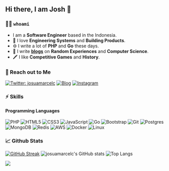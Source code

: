 ## Hi there, I am Josh 👋

### 👨‍💻 `whoami`

- I am a **Software Engineer** based in the Indonesia.
- 🌱 I love **Engineering Systems** and **Building Products**.
- ⚙️ I write a lot of **PHP** and **Go** these days.
- 📜 I write **[blogs](https://josuamarcelc.com/blog)** on **Random Experiences** and **Computer Science**.
- 🖍️ I like **Competitive Games** and **History**.

### 🤝 Reach out to Me

[![Twitter: josuamarcelc](https://img.shields.io/badge/josuamarcelc-%231DA1F2.svg?style=for-the-badge&logo=Twitter&logoColor=white)](https://twitter.com/josuamarcelc)
[![Blog](https://img.shields.io/badge/google.com-0A0A0A?style=for-the-badge&logo=google.com&logoColor=white)](https://josuamarcelc.com)
[![Instagram](https://img.shields.io/badge/josuamarcelc-%23E4405F.svg?style=for-the-badge&logo=Instagram&logoColor=white)](https://www.instagram.com/josuamarcelc/)

### ⚡ Skills
#### Programming Languages

![PHP](https://img.shields.io/badge/php-%230175C2.svg?style=for-the-badge&logo=php&logoColor=white)
![HTML5](https://img.shields.io/badge/html5-%23E34F26.svg?style=for-the-badge&logo=html5&logoColor=white)
![CSS3](https://img.shields.io/badge/css3-%231572B6.svg?style=for-the-badge&logo=css3&logoColor=white)
![JavaScript](https://img.shields.io/badge/javascript-%23323330.svg?style=for-the-badge&logo=javascript&logoColor=%23F7DF1E)
![Go](https://img.shields.io/badge/go-%2300ADD8.svg?style=for-the-badge&logo=go&logoColor=white)
![Bootstrap](https://img.shields.io/badge/bootstrap-%23563D7C.svg?style=for-the-badge&logo=bootstrap&logoColor=white)
![Git](https://img.shields.io/badge/git-%23F05033.svg?style=for-the-badge&logo=git&logoColor=white)
![Postgres](https://img.shields.io/badge/postgres-%23316192.svg?style=for-the-badge&logo=postgresql&logoColor=white)
![MongoDB](https://img.shields.io/badge/MongoDB-%234ea94b.svg?style=for-the-badge&logo=mongodb&logoColor=white)
![Redis](https://img.shields.io/badge/redis-%23DD0031.svg?style=for-the-badge&logo=redis&logoColor=white)
![AWS](https://img.shields.io/badge/AWS-%23FF9900.svg?style=for-the-badge&logo=amazon-aws&logoColor=white)
![Docker](https://img.shields.io/badge/docker-%230db7ed.svg?style=for-the-badge&logo=docker&logoColor=white)
![Linux](https://img.shields.io/badge/Linux-FCC624?style=for-the-badge&logo=linux&logoColor=black)

### 📈 Github Stats

[![GitHub Streak](https://github-readme-streak-stats.herokuapp.com?user=josuamarcelc&theme=dark&hide_border=true&date_format=M%20j%5B%2C%20Y%5D)](https://git.io/streak-stats)
![josuamarcelc's GitHub stats](https://github-readme-stats.vercel.app/api?username=josuamarcelc&show_icons=true&theme=dark&count_private=true&hide_border=true)
![Top Langs](https://github-readme-stats.vercel.app/api/top-langs/?username=josuamarcelc&show_icons=true&theme=dark&layout=compact&hide_border=true)

![](https://hit.yhype.me/github/profile?user_id=2734197)
